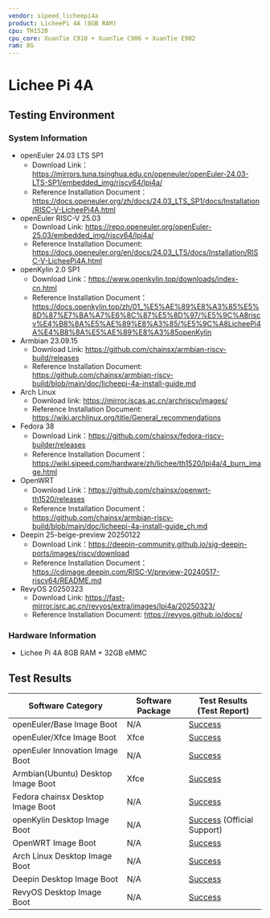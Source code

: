 ```yaml
---
vendor: sipeed_licheepi4a
product: LicheePi 4A (8GB RAM)
cpu: TH1520
cpu_core: XuanTie C910 + XuanTie C906 + XuanTie E902
ram: 8G
---
```


# Lichee Pi 4A

## Testing Environment

### System Information

- openEuler 24.03 LTS SP1
    - Download Link：https://mirrors.tuna.tsinghua.edu.cn/openeuler/openEuler-24.03-LTS-SP1/embedded_img/riscv64/lpi4a/
    - Reference Installation Document：https://docs.openeuler.org/zh/docs/24.03_LTS_SP1/docs/Installation/RISC-V-LicheePi4A.html
- openEuler RISC-V 25.03
    - Download Link: https://repo.openeuler.org/openEuler-25.03/embedded_img/riscv64/lpi4a/
    - Reference Installation Document: https://docs.openeuler.org/en/docs/24.03_LTS/docs/Installation/RISC-V-LicheePi4A.html
- openKylin 2.0 SP1
    - Download Link：https://www.openkylin.top/downloads/index-cn.html
    - Reference Installation Document：https://docs.openkylin.top/zh/01_%E5%AE%89%E8%A3%85%E5%8D%87%E7%BA%A7%E6%8C%87%E5%8D%97/%E5%9C%A8riscv%E4%B8%8A%E5%AE%89%E8%A3%85/%E5%9C%A8LicheePi4A%E4%B8%8A%E5%AE%89%E8%A3%85openKylin
- Armbian 23.09.15
    - Download Link: https://github.com/chainsx/armbian-riscv-build/releases
    - Reference Installation Document: https://github.com/chainsx/armbian-riscv-build/blob/main/doc/licheepi-4a-install-guide.md
- Arch Linux
    - Download link: https://mirror.iscas.ac.cn/archriscv/images/
    - Reference Installation Document: https://wiki.archlinux.org/title/General_recommendations
- Fedora 38
    - Download Link：https://github.com/chainsx/fedora-riscv-builder/releases
    - Reference Installation Document：https://wiki.sipeed.com/hardware/zh/lichee/th1520/lpi4a/4_burn_image.html
- OpenWRT
    - Download Link：https://github.com/chainsx/openwrt-th1520/releases
    - Reference Installation Document：https://github.com/chainsx/armbian-riscv-build/blob/main/doc/licheepi-4a-install-guide_ch.md
- Deepin 25-beige-preview 20250122
    - Download Link：https://deepin-community.github.io/sig-deepin-ports/images/riscv/download
    - Reference Installation Document：https://cdimage.deepin.com/RISC-V/preview-20240517-riscv64/README.md
- RevyOS 20250323
    - Download Link: https://fast-mirror.isrc.ac.cn/revyos/extra/images/lpi4a/20250323/
    - Reference Installation Document: https://revyos.github.io/docs/

### Hardware Information

- Lichee Pi 4A 8GB RAM + 32GB eMMC

## Test Results

| Software Category                  | Software Package | Test Results (Test Report)              |
|------------------------------------|------------------|-----------------------------------------|
| openEuler/Base Image Boot          | N/A              | [Success][oERV]                         |
| openEuler/Xfce Image Boot          | Xfce             | [Success][oERV]                         |
| openEuler Innovation Image Boot    | N/A              | [Success][openEuler]                    |
| Armbian(Ubuntu) Desktop Image Boot | Xfce             | [Success][Armbian]                      |
| Fedora chainsx Desktop Image Boot  | N/A              | [Success][Fedora]                       |
| openKylin Desktop Image Boot       | N/A              | [Success][openKylin] (Official Support) |
| OpenWRT Image Boot                 | N/A              | [Success][OpenWRT]                      |
| Arch Linux Desktop Image Boot      | N/A              | [Success][ArchLinux]                    |
| Deepin Desktop Image Boot          | N/A              | [Success][Deepin]                       |
| RevyOS Desktop Image Boot          | N/A              | [Success][RevyOS]                       |

[oERV]: ./openEuler/README.md
[openEuler]: ./openEuler/Innovation.md
[Armbian]: ./Armbian/README.md
[Fedora]: ./Fedora/README_chainsx.md
[openKylin]: ./openKylin/README.md
[OpenWRT]: ./OpenWRT/README.md
[Deepin]: ./Deepin/README.md
[ArchLinux]: ./ArchLinux/README.md
[RevyOS]: ./RevyOS/README.md
